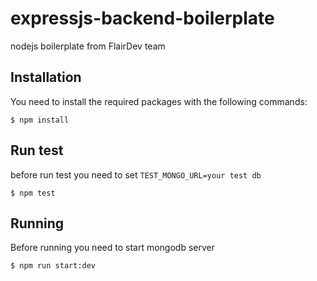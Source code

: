 # expressjs-backend-boilerplate
nodejs boilerplate from FlairDev team

## Installation
You need to install the required packages with the following commands:

`$ npm install `

## Run test
before run test you need to set `TEST_MONGO_URL=your test db`

`$ npm test`

## Running
Before running you need to start mongodb server

`$ npm run start:dev `


